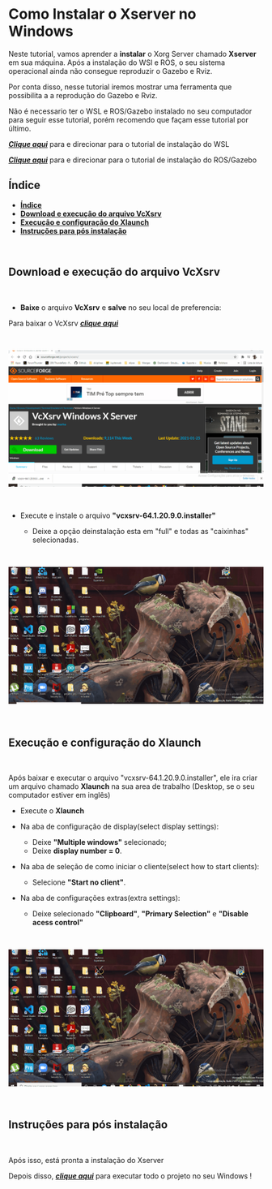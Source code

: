 # **Como Instalar o Xserver no Windows**


Neste tutorial, vamos aprender a **instalar** o Xorg Server chamado **Xserver** em sua máquina.
Após a instalação do WSl e ROS, o seu sistema operacional ainda não consegue reproduzir o Gazebo e Rviz.

Por conta disso, nesse tutorial iremos mostrar uma ferramenta que possibilita a a reprodução do Gazebo e Rviz.

Não é necessario ter o WSL e ROS/Gazebo instalado no seu computador para seguir esse tutorial, porém recomendo que façam esse tutorial por último.

***[Clique aqui](../InstalationGuides/WSL.md)*** para e direcionar para o tutorial de instalação do WSL 

***[Clique aqui](../InstalationGuides/ROSGazeboWSL.md)*** para e direcionar para o tutorial de instalação do ROS/Gazebo


## **Índice**
- [**Índice**](#Índice)
- [**Download e execução do arquivo VcXsrv**](#Download-e-execução-do-arquivo-VcXsrv)
- [**Execução e configuração do Xlaunch**](#Execução-e-configuração-do-Xlaunch)
- [**Instruções para pós instalação**](#Instruções-para-pós-instalação)


<br>

## **Download e execução do arquivo VcXsrv**

<br>

- **Baixe** o arquivo **VcXsrv** e **salve** no seu local de preferencia:

Para baixar o VcXsrv ***[clique aqui](https://sourceforge.net/projects/vcxsrv/)***

<br>

![download XServer](../assets/gif/XServer/0_baixando_VcXsrv.gif)

<br>

- Execute e instale o arquivo **"vcxsrv-64.1.20.9.0.installer"**
    
    - Deixe a opção deinstalação esta em "full" e todas as "caixinhas" selecionadas. 

<br>

![execute o XServer](../assets/gif/XServer/1_executando_VcXsrv.gif)

<br>

## **Execução e configuração do Xlaunch**

<br>

Após baixar e executar o arquivo "vcxsrv-64.1.20.9.0.installer", ele ira criar um arquivo chamado **Xlaunch** na sua area de trabalho (Desktop, se o seu computador estiver em inglês)

- Execute o **Xlaunch**
- Na aba de configuração de display(select display settings):
    - Deixe **"Multiple windows"** selecionado;
    - Deixe **display number = 0**.

- Na aba de seleção de como iniciar o cliente(select how to start clients):
    - Selecione **"Start no client"**.

- Na aba de configurações extras(extra settings):
    - Deixe selecionado **"Clipboard"**, **"Primary Selection"** e **"Disable acess control"**

<br>

![executando Xlaunch](../assets/gif/XServer/2_executando_Xlaunch.gif)

<br>


## **Instruções para pós instalação**

<br>

Após isso, está pronta a instalação do Xserver

Depois disso, ***[clique aqui]()***  para executar todo o projeto no seu Windows !
